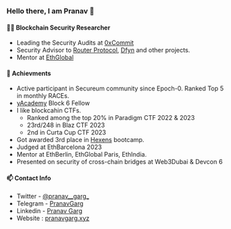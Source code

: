 ### Hello there, I am Pranav 👋

#### 🧑‍💻 Blockchain Security Researcher

- Leading the Security Audits at [0xCommit](https://www.0xcommit.com/)
- Security Advisor to [Router Protocol](https://www.routerprotocol.com/), [Dfyn](https://dfyn.network/) and other projects.<br>
- Mentor at [EthGlobal](https://ethglobal.com/)<br>

#### 🚀 Achievments
- Active participant in Secureum community since Epoch-0. Ranked Top 5 in monthly RACEs.
- [yAcademy](https://yacademy.dev/) Block 6 Fellow
- I like blockcahin CTFs.
   - Ranked among the top 20% in Paradigm CTF 2022 & 2023
   - 23rd/248 in Blaz CTF 2023
   - 2nd in Curta Cup CTF 2023
- Got awarded 3rd place in [Hexens](https://twitter.com/hexensio) bootcamp.
- Judged at EthBarcelona 2023
- Mentor at EthBerlin, EthGlobal Paris, EthIndia.
- Presented on security of cross-chain bridges at Web3Dubai & Devcon 6


#### 📫 Contact Info

* Twitter - [@pranav__garg_](https://twitter.com/pranav__garg_)
* Telegram - [PranavGarg](https://t.me/PranavGarg)
* Linkedin - [Pranav Garg](https://www.linkedin.com/in/pranav-garg022/)
* Website : [pranavgarg.xyz](https://www.pranavgarg.xyz/)

